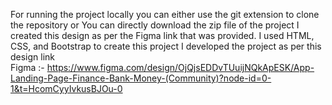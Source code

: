 For running the project locally you can either use the git extension to clone the repository or You can directly download the zip file of the project
I created this design as per the Figma link that was provided. I used HTML, CSS, and Bootstrap to create this project
I developed the project as per this design link  
Figma :- https://www.figma.com/design/OjQjsEDDvTUuijNQkApESK/App-Landing-Page-Finance-Bank-Money-(Community)?node-id=0-1&t=HcomCyyIvkusBJOu-0

